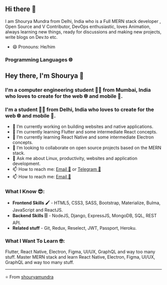 ## Hi there 👋

I am Shourya Mundra from Delhi, India who is a Full MERN stack developer , Open Source and V Contributor, DevOps enthusiastic, loves Animation, always learning new things, ready for discussions and making new projects, write blogs on Dev.to etc.

- 😄 Pronouns: He/him

### Programming Languages 🌐

## Hey there, I'm Shourya 👋


### I'm a computer engineering student 👨‍💻 from Mumbai, India who loves to create for the **web 🌐 and mobile** 📱.
### I'm a student 👨‍💻 from Delhi, India who loves to create for the **web 🌐 and mobile** 📱.

- 🔭 I’m currently working on building websites and native applications.
- 🌱 I’m currently learning Flutter and some intermediate React concepts. 
- 🌱 I’m currently learning React Native and some intermediate Electron concepts. 
- 👯 I’m looking to collaborate on open source projects based on the MERN stack.
- 💬 Ask me about Linux, productivity, websites and application development.
- 📫 How to reach me: [Email 📧](mailto:nitinranganath@gmail.com) or [Telegram 💬](t.me/itsnitinr)
- 📫 How to reach me: [Email 📧](mailto:shouryamundra@gmail.com) 

### What I Know 😎:
- **Frontend Skills 🖌️** - HTML5, CSS3, SASS, Bootstrap, Materialize, Bulma, JavaScript and ReactJS.
- **Backend Skills 🗄️** - NodeJS, Django, ExpressJS, MongoDB, SQL, REST API.
- **Related stuff** - Git, Redux, Reselect, JWT, Passport, Heroku.

### What I Want To Learn 🤓:
Flutter, React Native, Electron, Figma, UI/UX, GraphQL and way too many stuff.
 Master MERN stack and learn React Native, Electron, Figma, UI/UX, GraphQL and way too many stuff.

---
⭐️ From [shouryamundra](https://github.com/shouryamundra)
